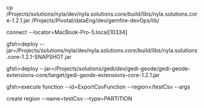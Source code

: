 

cp /Projects/solutions/nyla/dev/nyla.solutions.core/build/libs/nyla.solutions.core-1.2.1.jar /Projects/Pivotal/dataEng/dev/gemfire-devOps/lib/

connect --locator=MacBook-Pro-5.local[10334]


gfsh>deploy --jar=/Projects/solutions/nyla/dev/nyla.solutions.core/build/libs/nyla.solutions.core-1.2.1-SNAPSHOT.jar

gfsh>deploy --jar=/Projects/solutions/gedi/dev/gedi-geode/gedi-geode-extensions-core/target/gedi-geode-extensions-core-1.2.1.jar


gfsh>execute function --id=ExportCsvFunction --region=/testCsv --args



create region --name=testCsv --type=PARTITION
